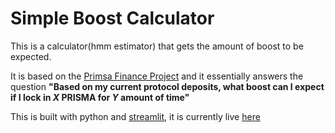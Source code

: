 # Simple Boost Calculator

This is a calculator(hmm estimator) that gets the amount of boost to be expected.

It is based on the [Primsa Finance Project](https://app.prismafinance.com/vaults) and it essentially answers the question <b>"Based on my current protocol deposits, what boost can I expect if I lock in *X* PRISMA for *Y* amount of time"</b>

This is built with python and [streamlit](https://streamlit.io/), it is currently live [here](https://simple-boost-calculator-ihhdygvkvbjcqr8rs8j3nq.streamlit.app/)
  